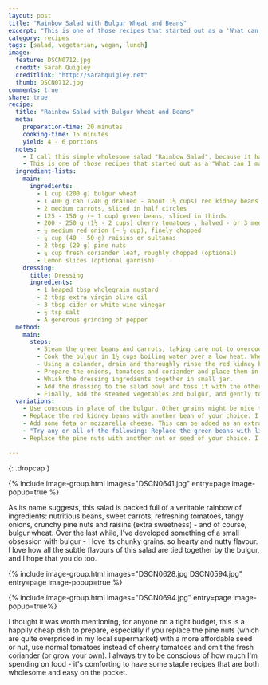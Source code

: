 ```yaml
---
layout: post
title: "Rainbow Salad with Bulgur Wheat and Beans"
excerpt: "This is one of those recipes that started out as a 'What can I make from what's left in the kitchen?' kind of creation, but has evolved into one of my go-to dishes when I'm looking for a simple healthy meal."
category: recipes
tags: [salad, vegetarian, vegan, lunch]
image:
  feature: DSCN0712.jpg
  credit: Sarah Quigley
  creditlink: "http://sarahquigley.net"
  thumb: DSCN0712.jpg
comments: true
share: true
recipe:
  title: "Rainbow Salad with Bulgur Wheat and Beans"
  meta:
    preparation-time: 20 minutes
    cooking-time: 15 minutes
    yield: 4 - 6 portions
  notes:
    - I call this simple wholesome salad "Rainbow Salad", because it has ingredients of (almost) all the colours in the rainbow. It makes a great lunch, snack or side salad, and keeps well for several days in the fridge.
    - This is one of those recipes that started out as a "What can I make from what's left in the kitchen?" kind of creation, but has evolved into one of my go-to dishes when I'm looking for a simple healthy meal. It's quick to prepare and keeps well in the fridge, which makes it perfect for lunches or snacks. I love having a grain based salad, like this one, ready and waiting in the fridge. It's perfect for when I need a quick pick-me-up or a no-fuss, healthy meal.
  ingredient-lists:
    main:
      ingredients:
        - 1 cup (200 g) bulgur wheat
        - 1 400 g can (240 g drained - about 1⅓ cups) red kidney beans
        - 2 medium carrots, sliced in half circles
        - 125 - 150 g (~ 1 cup) green beans, sliced in thirds
        - 200 - 250 g (1½ - 2 cups) cherry tomatoes , halved - or 3 medium tomatoes, roughly chopped
        - ½ medium red onion (~ ½ cup), finely chopped
        - ¼ cup (40 - 50 g) raisins or sultanas
        - 2 tbsp (20 g) pine nuts
        - ¼ cup fresh coriander leaf, roughly chopped (optional)
        - Lemon slices (optional garnish)
    dressing:
      title: Dressing
      ingredients:
        - 1 heaped tbsp wholegrain mustard
        - 2 tbsp extra virgin olive oil
        - 3 tbsp cider or white wine vinegar
        - ½ tsp salt
        - A generous grinding of pepper
  method:
    main:
      steps:
        - Steam the green beans and carrots, taking care not to overcook them. Rinse them in cold water to ensure they do not cook further in the residual heat and set aside.
        - Cook the bulgur in 1½ cups boiling water over a low heat. When all the water has been absorbed, set it aside.
        - Using a colander, drain and thoroughly rinse the red kidney beans.
        - Prepare the onions, tomatoes and coriander and place them in a large salad bowl with the raisins, pine nuts and red kidney beans.
        - Whisk the dressing ingredients together in small jar.
        - Add the dressing to the salad bowl and toss it with the other ingredients until they are completely coated.
        - Finally, add the steamed vegetables and bulgur, and gently toss the salad once more, until all the ingredients are thoroughly mixed. Do not worry if the carrots and bulgur are still warm at this point; this salad is great either warm, room temperature or cold.
  variations:
    - Use couscous in place of the bulgur. Other grains might be nice too... What about quinoa, brown rice, or even orzo? Feel free to experiment and tell me about the results!
    - Replace the red kidney beans with another bean of your choice. I recommend chickpeas. Fried or grilled cubes of tofu might also be a delicious alternative.
    - Add some feta or mozzarella cheese. This can be added as an extra on top of all the normal ingredients, or in place of the kidney beans, if you're not a bean lover.
    - "Try any or all of the following: Replace the green beans with lightly steamed broccoli. Substitute steamed sweet potatoes or butternut squash for the carrots. Use 2 - 3 scallions in place of the red onion."
    - Replace the pine nuts with another nut or seed of your choice. I recommend pumpkin seeds, sunflower seeds or sliced almonds.

---
```


{: .dropcap }

{% include image-group.html images="DSCN0641.jpg" entry=page image-popup=true %}

As its name suggests, this salad is packed full of a veritable rainbow of ingredients: nutritious beans, sweet carrots, refreshing tomatoes, tangy onions, crunchy pine nuts and raisins (extra sweetness) - and of course, bulgur wheat. Over the last while, I've developed something of a small obsession with bulgur - I love its chunky grains, so hearty and nutty flavour. I love how all the subtle flavours of this salad are tied together by the bulgur, and I hope that you do too.

{% include image-group.html images="DSCN0628.jpg DSCN0594.jpg" entry=page image-popup=true %}

{% include image-group.html images="DSCN0694.jpg" entry=page image-popup=true%}

I thought it was worth mentioning, for anyone on a tight budget, this is a happily cheap dish to prepare, especially if you replace the pine nuts (which are quite overpriced in my local supermarket) with a more affordable seed or nut, use normal tomatoes instead of cherry tomatoes and omit the fresh coriander (or grow your own). I always try to be conscious of how much I'm spending on food - it's comforting to have some staple recipes that are both wholesome and easy on the pocket.
